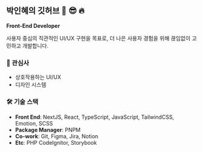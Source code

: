 ## 박인혜의 깃허브 💪 😎 🔥

**Front-End Developer**

사용자 중심의 직관적인 UI/UX 구현을 목표로, 더 나은 사용자 경험을 위해 끊임없이 고민하고 개발합니다.

### 👀 관심사

- 상호작용하는 UI/UX
- 디자인 시스템

### 🛠️ 기술 스택

- **Front End**: NextJS, React, TypeScript, JavaScript, TailwindCSS, Emotion, SCSS
- **Package Manager**: PNPM
- **Co-work**: Git, Figma, Jira, Notion
- **Etc**: PHP CodeIgnitor, Storybook
